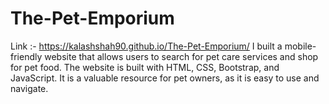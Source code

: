 # The-Pet-Emporium 
Link :- https://kalashshah90.github.io/The-Pet-Emporium/
I built a mobile-friendly website that allows users to search for pet care services and shop for pet food. The website is built with HTML, CSS, Bootstrap, and JavaScript. It is a valuable resource for pet owners, as it is easy to use and navigate.

